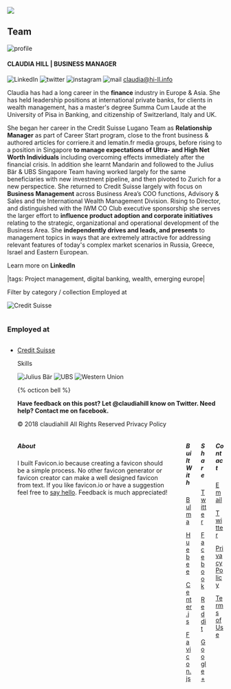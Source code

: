 ![](https://lh5.googleusercontent.com/DzlelJaIl1U-qqxZQawP1qKkyALsNMmnrptWpDYBqRQBeJxR0fQzql5aK_0=w2400)
## Team
![profile](https://lh6.googleusercontent.com/Sgnp1O_TtQZBTkORCtzgIiSH2lAnvTowgMerMSx0J5hZPZDe_cqcxaMhte8=w2400)
#### CLAUDIA HILL | BUSINESS MANAGER 
![LinkedIn](https://lh5.googleusercontent.com/-bTfap3my7W4NXJgh20bQin-Q3W1PGUS-xuw5B3PuuRjoG5Ov8khzqiSfvs=w50)
![twitter](https://lh5.googleusercontent.com/a22yI-6dVlUoNbGd1_PYNa9lvKpaYWYD_AxYHaE5W7Ry1nnXi4L9ldV6qk8=w50)
![instagram](https://lh5.googleusercontent.com/n777S_0bN5E_hMmetDXC2vgMCEe1Y-fE0-xmmxUIr2noRm_YjkHLwjYWv-I=w50) 
![mail](https://lh6.googleusercontent.com/Qhi7XFcsQ_j4x8V_HaOdsyESNTDSYk5QaAxXGB4tzHGkV8hjBnW5ik63miQ=w50)
<i class="left bowtie-icon bowtie-mail-message"></i>
<span class="right" id="email-address">claudia@hi-ll.info</span>

Claudia has had a long career in the **finance** industry in Europe & Asia. She has held leadership positions at international private banks, for clients in wealth management, has a master's degree Summa Cum Laude at the University of Pisa in Banking, and citizenship of 
Switzerland, Italy and UK.

She began her career in the Credit Suisse Lugano Team as **Relationship Manager** as part of Career Start program, close to the front business & authored articles for corriere.it and lematin.fr media groups, before rising to a position in Singapore **to manage expectations of Ultra- and High Net Worth Individuals** including overcoming effects immediately after the financial crisis. In addition she learnt Mandarin and followed to the Julius Bär & UBS Singapore Team having worked largely for the same beneficiaries with new investment pipeline, and then pivoted to Zurich for a new perspectice. She returned to Credit Suisse largely with focus on **Business Management** across Business Area’s COO functions, Advisory & Sales and the International Wealth Management Division. Rising to Director, and distinguished with the IWM CO Club executive sponsorship she serves the larger effort to **influence product adoption and corporate initiatives** relating to the strategic, organizational and operational development of the Business Area. She **independently drives and leads, and presents** to management topics in ways that are extremely attractive for addressing relevant features of today's complex market scenarios in Russia, Greece, Israel and Eastern European.

Learn more on  **LinkedIn**

|tags: Project management, digital banking, wealth, emerging europe|

Filter by category / collection
Employed at

![Credit Suisse](https://media.licdn.com/dms/image/C4D0BAQHeKEVElO-A3Q/company-logo_400_400/0?e=1544659200&v=beta&t=0miG5O3W0_PkCoX4oBCqkUED-uR_9NhWlqOwr50NrG8=w40)
<div class="row">
	<div class="large-12 columns">
		<h3>Employed at</h3>
	</div>
	<div class="large-6 columns">
	<ul class="accordion" data-accordion data-allow-all-closed="true">
		<li class="accordion-item" data-accordion-item>
			<a href="#" class="accordion-title">Credit Suisse</a>
			<div class="accordion-content" data-tab-content>
      <p>Skills</p>
			</div>
    </li>

![Julius Bär](https://media.licdn.com/dms/image/C4E0BAQGTAN4g-27J2w/company-logo_400_400/0?e=1544659200&v=beta&t=WvV3uuYqJXSZosC8kx6tc0bAjJ4DCtUWdhNoElFXJNc=w40)
![UBS](https://media.licdn.com/dms/image/C4D0BAQE2myS7fLS2Tw/company-logo_400_400/0?e=1544659200&v=beta&t=Xu9y0YFNkwGe6ixi5pYNEL2_Nz-wck46uttjJ3gSbhM=w2400)
![Western Union](https://media.licdn.com/dms/image/C4E0BAQGq3mdM2j4Omw/company-logo_400_400/0?e=1544659200&v=beta&t=Udki1u3uU2TQwkBbo_wMQ9xjtrVvg1f7WtZvPqm50DQ=w40)

<!-- svg jekyll helper -->
{% octicon bell %}

**Have feedback on this post? Let @claudiahill know on Twitter.
Need help? Contact me on facebook.**

© 2018 claudiahill  All Rights Reserved  Privacy Policy

<div class="columns"> <div class="column is-5"> <div class="content"> <h5 class="title is-5">About</h5> <p>I built Favicon.io because creating a favicon should be a simple process. No other favicon generator or favicon creator can make a well designed favicon from text. If you like favicon.io or have a suggestion feel free to <a href="https://twitter.com/johnsorrentino" target="_blank">say hello</a>. Feedback is much appreciated!</p> </div> </div> <div class="column is-1"></div> <div class="column is-2"> <div class="content"> <h5 class="title is-5">Built With</h5> <p> <a href="https://bulma.io/" target="_blank">Bulma</a> </p> <p> <a href="http://huebee.buzz/" target="_blank">Huebee</a> </p> <p> <a href="https://github.com/johnsorrentino/center.js" target="_blank">Center.js</a> </p> <p> <a href="https://github.com/johnsorrentino/favicon.js" target="_blank">Favicon.js</a> </p> </div> </div> <div class="column is-2"> <div class="content"> <h5 class="title is-5">Share</h5> <p><a href="https://twitter.com/intent/tweet?text=Favicon.io: design, generate, and download a minimal favicon for your website&amp;url=https://favicon.io&amp;via=johnsorrentino" target="_blank"> <span class="icon"><i class="fa fa-twitter"></i></span> <span>Twitter</span> </a></p> <p><a href="https://www.facebook.com/sharer/sharer.php?u=https://favicon.io" target="_blank"> <span class="icon"><i class="fa fa-facebook"></i></span> <span>Facebook</span> </a></p> <p><a href="//www.reddit.com/submit?url=https://favicon.io" target="_blank"> <span class="icon"><i class="fa fa-reddit"></i></span> <span>Reddit</span> </a></p> <p><a href="http://plus.google.com/share?url=https://favicon.io" target="_blank"> <span class="icon"><i class="fa fa-google"></i></span> <span>Google+</span> </a></p> </div> </div> <div class="column is-2"> <div class="content"> <h5 class="title is-5">Contact</h5> <p> <a href="mailto:admin@favicon.io">Email</a> </p> <p> <a href="https://twitter.com/johnsorrentino" target="_blank">Twitter</a> </p> <p> <a href="/privacy-policy">Privacy Policy</a> </p> <p> <a href="/terms-of-use">Terms of Use</a> </p> </div> </div> </div>
